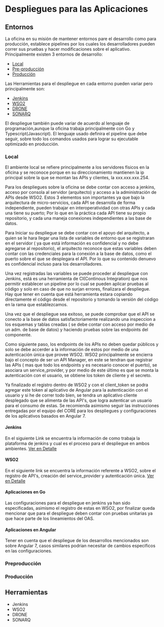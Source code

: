 # Despliegues para las Aplicaciones

## Entornos
La oficina en su misión de mantener entornos pare el  desarrollo como para producción, establece pipelines por los cuales los desarrolladores pueden correr sus pruebas y hacer modificaciones sobre el aplicativo. 
Principalmente existen 3 entornos de desarrollo:
- [Local](#local)
- [Pre-producción](#preproduccion)
- [Producción](#produccion)

Las Herramientas para el despliegue en cada entorno pueden variar pero principalmente son:
- [Jenkins](#jenkins)
- [WSO2](#wso2)
- [DRONE](#drone)
- [SONARQ](#sonarq)

El despliegue también puede variar de acuerdo al lenguaje de programación,aunque la oficina trabaja principalmente con Go y Typescript(Javascript). El lenguaje usado definira el pipeline que debe seguir, sobre todo los comandos usados para lograr su ejecutable optimizado en producción.

### Local
El ambiente local se refiere principalmente a los servidores físicos en la oficina y se reconoce porque en su direccionamiento mantienen la ip principal sobre la que se montan las APIs y clientes, la xxx.xxx.xxx.254. 

Para los despliegues sobre la oficina se debe contar con acceso a jenkins, acceso por consola al servidor (arquitecto) y acceso a la administración de APIs desde WSO2. 
Estos 3 elementos son importantes ya que bajo la arquitectura de micro-servicios, cada API se desarrolla de forma independiente, pueden trabajar en interoperatividad con otras APIs y cada una tiene su puerto; Por lo que en la práctica cada API tiene su propio repositorio, y cada una maneja conexiones independientes a las base de datos.

Para Iniciar su despliegue se debe contar con el apoyo del arquitecto, a quien se le hara llegar una lista de variables de entorno que se registraran en el servidor ( ya que está información es confidencial y no debe agregarse al repositorio), el arquitecto reconoce que estas variables deben contar con las credenciales para la conexión a la base de datos, como el puerto sobre el que se desplegara el API. Por lo que su contenido denuevo es confidencial incluso para los desarrolladores.

Una vez registradas las variables se puede proceder al despliegue con Jenkins, está es una herramienta de CI(Continous Integration) que nos permitir establecer un pipeline por lo cual se pueden aplicar pruebas al código y solo en caso de que no surjan errores, finalizara el despliegue. Hay que tener en cuenta que está herramienta estara copiando directamente el código desde el repositorio y tomando la versión del código en la rama que establezcamos.

Una vez que el despliegue sea exitoso, se puede comprobar que el API se conecto a la base de datos satisfactoriamente realizando una inspeccion a los esquemas y tablas creadas ( se debe contar con acceso por medio de un adm. de base de datos) y haciendo pruebas sobre las endpoints del componente.

Como siguiente paso, los endpoints de los APIs no deben quedar públicos y solo se debe accerder a la información de estos por medio de una autenticación única que provee WSO2. WSO2 principalmente se encierra bajo el concepto de ser un API Manager, en este se tendran que registrar las APIs ( mas que todo los endpoints y es necesario conocer el puerto), se asociara un service_provider, y por medio de este último es que se monta la autenticación con el usuario, se obtiene los token de cliente y el secreto.

Ya finalizado el registro dentro de WSO2 y con el client_token se podra agregar este token al aplicativo de Angular para la autenticación con el usuario y si he de correr todo bien, se tendra un aplicativo cliente desplegado que se alimenta de las API's, que logra autenticar un usuario para el consumo de estas. Se recomienda asimismo seguir las instrucciones entregadas por el equipo del CORE para los despliegues y configuraciones de los aplicativos basados en Angular 7.

#### Jenkins
En el siguiente Link se encuentra la información de como trabaja la plataforma de jenkins y cual es el proceso para el despliegue en ambos ambientes. [Ver en Detalle](jenkins.md)
#### WSO2
En el siguiente link se encuentra la información referente a WSO2, sobre el registro de API's, creación del service_provider y autenticación única. [Ver en Detalle](wso2.md)
#### Aplicaciones en Go
Las configuraciones para el despliegue en jenkins ya han sido especificadas, asimismo el registro de estas en WSO2, por finalizar queda mencionar que para el despliegue deben contar con pruebas unitarias ya que hace parte de los lineamientos del OAS.
#### Aplicaciones en Angular 
Tener en cuenta que el despliegue de los desarrollos mencionados son sobre Angular 7, casos similares podrian necesitar de cambios especificos en las configuraciones.
### Preproducción
### Producción
## Herramientas
- Jenkins
- WSO2
- DRONE
- SONARQ
